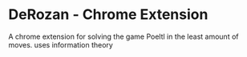 # DeRozan - Chrome Extension
A chrome extension for solving the game Poeltl in the least amount of moves.
uses information theory 